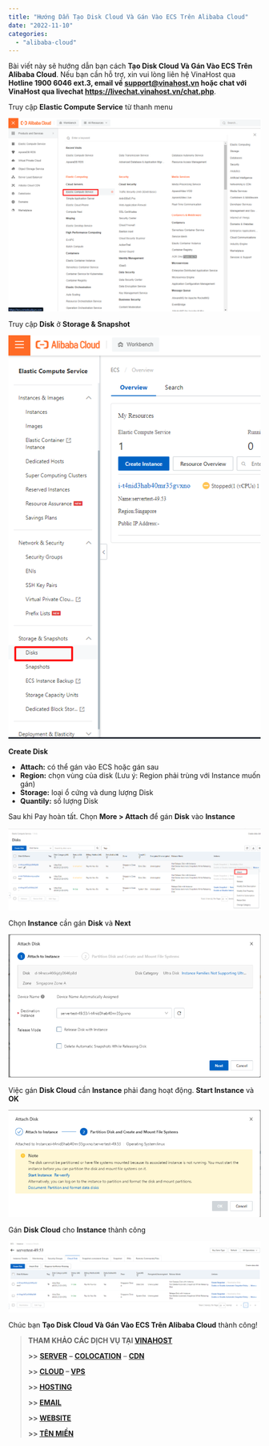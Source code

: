 ```yaml
---
title: "Hướng Dẫn Tạo Disk Cloud Và Gán Vào ECS Trên Alibaba Cloud"
date: "2022-11-10"
categories: 
  - "alibaba-cloud"
---
```


Bài viết này sẽ hướng dẫn bạn cách **Tạo Disk Cloud Và Gán Vào ECS Trên Alibaba Cloud**. Nếu bạn cần hỗ trợ, xin vui lòng liên hệ VinaHost qua **Hotline 1900 6046 ext.3, email về support@vinahost.vn hoặc chat với VinaHost qua livechat https://livechat.vinahost.vn/chat.php**.

Truy cập **Elastic Compute Service** từ thanh menu

![Hướng Dẫn Tạo Disk Cloud Và Gán Vào ECS Trên Alibaba Cloud](images/tao-disk-cloud-va-gan-vao-ecs-1.png)

Truy cập **Disk** ở **Storage & Snapshot**

![Tạo Disk Cloud](images/tao-disk-cloud-va-gan-vao-ecs-2.png)

**Create Disk**

- **Attach:** có thể gán vào ECS hoặc gán sau
- **Region:** chọn vùng của disk (Lưu ý: Region phải trùng với Instance muốn gán)
- **Storage:** loại ổ cứng và dung lượng Disk
- **Quantily:** số lượng Disk

Sau khi Pay hoàn tất. Chọn **More > Attach** để gán **Disk** vào **Instance**

![Hướng Dẫn Tạo Disk Cloud Và Gán Vào ECS Trên Alibaba Cloud](images/tao-disk-cloud-va-gan-vao-ecs-4.png)

Chọn **Instance** cần gán **Disk** và **Next**

![Hướng Dẫn Tạo Disk Cloud Và Gán Vào ECS Trên Alibaba Cloud](images/tao-disk-cloud-va-gan-vao-ecs-5.png)

Việc gán **Disk Cloud** cần **Instance** phải đang hoạt động. **Start Instance** và **OK**

![Hướng Dẫn Tạo Disk Cloud Và Gán Vào ECS Trên Alibaba Cloud](images/tao-disk-cloud-va-gan-vao-ecs-6.png)

Gán **Disk Cloud** cho **Instance** thành công

![Tạo Disk Cloud](images/tao-disk-cloud-va-gan-vao-ecs-7.png)

Chúc bạn **Tạo Disk Cloud Và Gán Vào ECS Trên Alibaba Cloud** thành công!

> **THAM KHẢO CÁC DỊCH VỤ TẠI [VINAHOST](https://kb.vinahost.vn/)**
> 
> **\>>** [**SERVER**](https://vinahost.vn/thue-may-chu-rieng/) **–** [**COLOCATION**](https://vinahost.vn/colocation.html) – [**CDN**](https://vinahost.vn/dich-vu-cdn-chuyen-nghiep)
> 
> **\>> [CLOUD](https://vinahost.vn/cloud-server-gia-re/) – [VPS](https://vinahost.vn/vps-ssd-chuyen-nghiep/)**
> 
> **\>> [HOSTING](https://vinahost.vn/wordpress-hosting)**
> 
> **\>> [EMAIL](https://vinahost.vn/email-hosting)**
> 
> **\>> [WEBSITE](http://vinawebsite.vn/)**
> 
> **\>> [TÊN MIỀN](https://vinahost.vn/ten-mien-gia-re/)**
